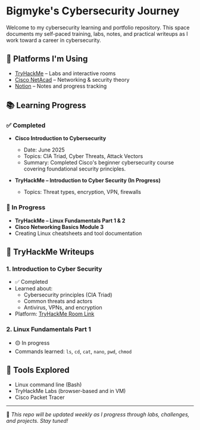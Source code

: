 
# Bigmyke's Cybersecurity Journey

Welcome to my cybersecurity learning and portfolio repository. This space documents my self-paced training, labs, notes, and practical writeups as I work toward a career in cybersecurity.

## 🔐 Platforms I'm Using
- [TryHackMe](https://tryhackme.com/) – Labs and interactive rooms
- [Cisco NetAcad](https://www.netacad.com/) – Networking & security theory
- [Notion](https://www.notion.so/) – Notes and progress tracking

## 📚 Learning Progress

### ✅ Completed
- **Cisco Introduction to Cybersecurity**
  - Date: June 2025
  - Topics: CIA Triad, Cyber Threats, Attack Vectors
  - Summary: Completed Cisco's beginner cybersecurity course covering foundational security principles.
  
- **TryHackMe – Introduction to Cyber Security (In Progress)**
  - Topics: Threat types, encryption, VPN, firewalls

### 🔄 In Progress
- **TryHackMe – Linux Fundamentals Part 1 & 2**
- **Cisco Networking Basics Module 3**
- Creating Linux cheatsheets and tool documentation

## 🧪 TryHackMe Writeups
### 1. Introduction to Cyber Security
- ✅ Completed
- Learned about:
  - Cybersecurity principles (CIA Triad)
  - Common threats and actors
  - Antivirus, VPNs, and encryption
- Platform: [TryHackMe Room Link](https://tryhackme.com/)

### 2. Linux Fundamentals Part 1
- 🟡 In progress
- Commands learned: `ls`, `cd`, `cat`, `nano`, `pwd`, `chmod`

## 🧰 Tools Explored
- Linux command line (Bash)
- TryHackMe Labs (browser-based and in VM)
- Cisco Packet Tracer

---

📌 *This repo will be updated weekly as I progress through labs, challenges, and projects. Stay tuned!*

